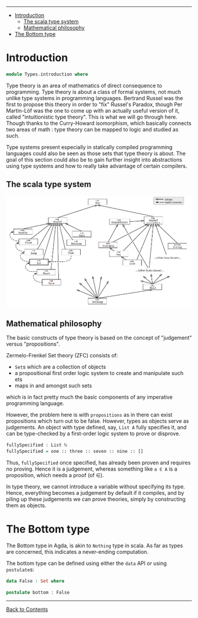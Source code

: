 <!-- START doctoc generated TOC please keep comment here to allow auto update -->
<!-- DON'T EDIT THIS SECTION, INSTEAD RE-RUN doctoc TO UPDATE -->
****

- [Introduction](#introduction)
  - [The scala type system](#the-scala-type-system)
  - [Mathematical philosophy](#mathematical-philosophy)
- [The Bottom type](#the-bottom-type)

<!-- END doctoc generated TOC please keep comment here to allow auto update -->


# Introduction

```agda
module Types.introduction where
```

Type theory is an area of mathematics of direct consequence to programming. Type theory is about a class of formal systems, not much unlike type systems in programming languages. Bertrand Russel was the first to propose this theory in order to "fix" Russel's Paradox, though Per Martin-Löf was the one to come up with an actually useful version of it, called "intuitionistic type theory". This is what we will go through here. Though thanks to the Curry-Howard isomorphism, which basically connects two areas of math : type theory can be mapped to logic and studied as such.

Type systems present especially in statically compiled programming languages could also be seen as those sets that type theory is about. The goal of this section could also be to gain further insight into abstractions using type systems and how to really take advantage of certain compilers.


## The scala type system

![scala-type-system](./scala-type-system.png)

## Mathematical philosophy

The basic constructs of type theory is based on the concept of "judgement" versus "propositions".

Zermelo-Frenkel Set theory (ZFC) consists of:

- `Set`s which are a collection of objects
- a propositional first order logic system to create and manipulate such ets
- maps in and amongst such sets

which is in fact pretty much the basic components of any imperative programming language.

However, the problem here is with `propositions` as in there can exist propositions which turn out to be false. However, types as objects serve as judgements. An object with type defined, say, `List A` fully specifies it, and can be type-checked by a first-order logic system to prove or disprove.

```agda
fullySpecified : List ℕ
fullySpecified = one :: three :: seven :: nine :: []
```

Thus, `fullySpecified` once specified, has already been proven and requires no proving. Hence it is a judgement, whereas something like `a ∈ A` is a proposition, which needs a proof (of ∈).

In type theory, we cannot introduce a variable without specifying its type. Hence, everything becomes a judgement by default if it compiles, and by piling up these judgements we can prove theories, simply by constructing them as objects.


# The Bottom type

The Bottom type in Agda, is akin to `Nothing` type in scala. As far as types are concerned, this indicates a never-ending computation.

The bottom type can be defined using either the `data` API or using `postulate`s:

```agda
data False : Set where
```

```agda
postulate bottom : False
```

****
[Back to Contents](./contents.html)
